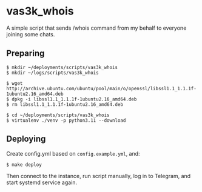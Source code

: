 # vas3k_whois

A simple script that sends /whois command from my behalf to everyone joining some chats.


## Preparing

```
$ mkdir ~/deployments/scripts/vas3k_whois
$ mkdir ~/logs/scripts/vas3k_whois

$ wget http://archive.ubuntu.com/ubuntu/pool/main/o/openssl/libssl1.1_1.1.1f-1ubuntu2.16_amd64.deb
$ dpkg -i libssl1.1_1.1.1f-1ubuntu2.16_amd64.deb
$ rm libssl1.1_1.1.1f-1ubuntu2.16_amd64.deb

$ cd ~/deployments/scripts/vas3k_whois
$ virtualenv ./venv -p python3.11 --download
```

## Deploying

Create config.yml based on `config.example.yml`, and:

```
$ make deploy
```

Then connect to the instance, run script manually, log in to Telegram, and start systemd service again.
